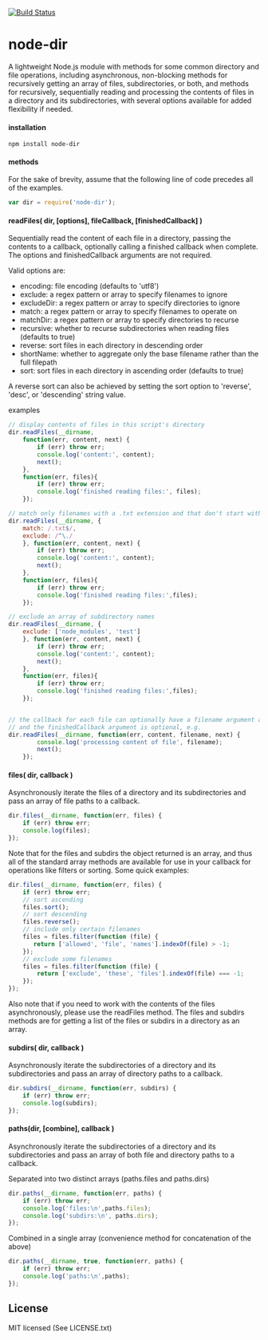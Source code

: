 [![Build Status](https://secure.travis-ci.org/fshost/node-dir.png)](http://travis-ci.org/fshost/node-dir)

# node-dir
A lightweight Node.js module with methods for some common directory and file operations, including asynchronous, non-blocking methods for recursively getting an array of files, subdirectories, or both, and methods for recursively, sequentially reading and processing the contents of files in a directory and its subdirectories, with several options available for added flexibility if needed.

#### installation

    npm install node-dir

#### methods
For the sake of brevity, assume that the following line of code precedes all of the examples.

```javascript
var dir = require('node-dir');
```

#### readFiles( dir, [options], fileCallback, [finishedCallback] )
Sequentially read the content of each file in a directory, passing the contents to a callback, optionally calling a finished callback when complete.  The options and finishedCallback arguments are not required.

Valid options are:
- encoding: file encoding (defaults to 'utf8')
- exclude: a regex pattern or array to specify filenames to ignore
- excludeDir: a regex pattern or array to specify directories to ignore
- match: a regex pattern or array to specify filenames to operate on
- matchDir: a regex pattern or array to specify directories to recurse 
- recursive: whether to recurse subdirectories when reading files (defaults to true)
- reverse: sort files in each directory in descending order
- shortName: whether to aggregate only the base filename rather than the full filepath
- sort: sort files in each directory in ascending order (defaults to true)

A reverse sort can also be achieved by setting the sort option to 'reverse', 'desc', or 'descending' string value.

examples

```javascript
// display contents of files in this script's directory
dir.readFiles(__dirname,
    function(err, content, next) {
        if (err) throw err;
        console.log('content:', content);
        next();
    },
    function(err, files){
        if (err) throw err;
        console.log('finished reading files:', files);
    });

// match only filenames with a .txt extension and that don't start with a `.´
dir.readFiles(__dirname, {
    match: /.txt$/,
    exclude: /^\./
    }, function(err, content, next) {
        if (err) throw err;
        console.log('content:', content);
        next();
    },
    function(err, files){
        if (err) throw err;
        console.log('finished reading files:',files);
    });

// exclude an array of subdirectory names
dir.readFiles(__dirname, {
    exclude: ['node_modules', 'test']
    }, function(err, content, next) {
        if (err) throw err;
        console.log('content:', content);
        next();
    },
    function(err, files){
        if (err) throw err;
        console.log('finished reading files:',files);
    });


// the callback for each file can optionally have a filename argument as its 3rd parameter
// and the finishedCallback argument is optional, e.g.
dir.readFiles(__dirname, function(err, content, filename, next) {
        console.log('processing content of file', filename);
        next();
    });
```

        
#### files( dir, callback )
Asynchronously iterate the files of a directory and its subdirectories and pass an array of file paths to a callback.
    
```javascript
dir.files(__dirname, function(err, files) {
    if (err) throw err;
    console.log(files);
});
```

Note that for the files and subdirs the object returned is an array, and thus all of the standard array methods are available for use in your callback for operations like filters or sorting. Some quick examples:

```javascript
dir.files(__dirname, function(err, files) {
    if (err) throw err;
    // sort ascending
    files.sort();
    // sort descending
    files.reverse();
    // include only certain filenames
    files = files.filter(function (file) {
       return ['allowed', 'file', 'names'].indexOf(file) > -1;
    });
    // exclude some filenames
    files = files.filter(function (file) {
        return ['exclude', 'these', 'files'].indexOf(file) === -1;
    });
});
```

Also note that if you need to work with the contents of the files asynchronously, please use the readFiles method.  The files and subdirs methods are for getting a list of the files or subdirs in a directory as an array.
        
#### subdirs( dir, callback )
Asynchronously iterate the subdirectories of a directory and its subdirectories and pass an array of directory paths to a callback.

```javascript
dir.subdirs(__dirname, function(err, subdirs) {
    if (err) throw err;
    console.log(subdirs);
});
```

#### paths(dir, [combine], callback )
Asynchronously iterate the subdirectories of a directory and its subdirectories and pass an array of both file and directory paths to a callback.

Separated into two distinct arrays (paths.files and paths.dirs)

```javascript
dir.paths(__dirname, function(err, paths) {
    if (err) throw err;
    console.log('files:\n',paths.files);
    console.log('subdirs:\n', paths.dirs);
});
```


Combined in a single array (convenience method for concatenation of the above)

```javascript
dir.paths(__dirname, true, function(err, paths) {
    if (err) throw err;
    console.log('paths:\n',paths);
});
```


## License
MIT licensed (See LICENSE.txt)
